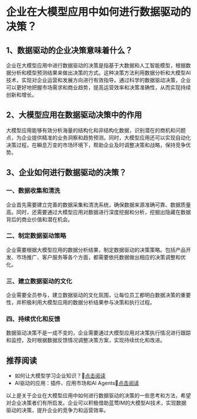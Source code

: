 # 企业在大模型应用中如何进行数据驱动的决策？

## 1、数据驱动的企业决策意味着什么？

企业在大模型应用中进行数据驱动的决策是指基于大数据和人工智能模型，根据数据分析和模型预测结果来做出决策的方式。这种决策方法利用数据分析和大模型AI技术，实现对企业运营和发展方向进行有效指导。通过科学的数据驱动决策，企业可以更好地把握市场需求和商业趋势，提高运营效率和决策准确性，从而实现持续创新和增长。

## 2、大模型应用在数据驱动决策中的作用

大模型应用能够有效分析海量的结构化和非结构化数据，识别潜在的商机和问题点，为企业提供精准的业务洞察和趋势预测。同时，大模型应用还可以实现自动化决策过程，在瞬息万变的市场环境下，帮助企业及时调整决策和战略，保持竞争优势。

## 3、企业如何进行数据驱动的决策？

### 一、数据收集和清洗
企业首先需要建立完善的数据采集和清洗系统，确保数据来源准确可靠、数据质量高。同时，还需要通过大模型应用对数据进行深度挖掘和分析，挖掘出隐藏在数据背后的商业价值和潜在机会。

### 二、制定数据驱动策略
企业需要根据大模型应用的数据分析结果，制定数据驱动的决策策略。包括产品开发、市场推广、客户服务等各个方面，都需要依托数据做出相应的决策调整和优化。

### 三、建立数据驱动的文化
企业需要全员参与，建立数据驱动的文化氛围，让每位员工都明白数据决策的重要性，并积极利用大模型应用的数据分析结果参与决策和执行过程。

### 四、持续优化和反馈
数据驱动决策不是一成不变的，企业需要通过大模型应用对决策执行情况进行跟踪和监控，及时根据数据反馈情况调整决策方案，实现持续优化和改进。

## 推荐阅读

- 如何让大模型学习企业知识？🔗[点击阅读](https://www.example.com/learn-enterprise-knowledge.html)
- AI驱动的应用：插件、应用市场和AI Agents🔗[点击阅读](https://www.example.com/AI-Powered-Applications-Plugins-App-Store-and-AI-Agents.html)

以上是关于企业在大模型应用中如何进行数据驱动的决策的一些思考和方法，希望对企业决策者们有所启发。企业可以积极借助蓝莺IM的大模型AI技术，实现数据驱动的决策，提升企业的竞争力和运营效率。